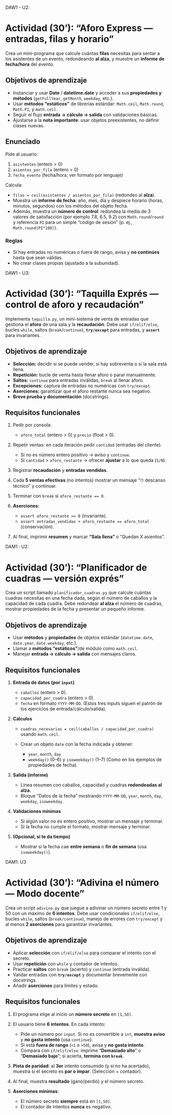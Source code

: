 DAW1 - U2:

# Actividad (30’): “Aforo Express — entradas, filas y horario”

Crea un mini-programa que calcule cuántas **filas** necesitas para sentar a los asistentes de un evento, redondeando **al alza**, y muestre un **informe de fecha/hora** del evento.

## Objetivos de aprendizaje

* Instanciar y usar **Date** / **datetime.date** y acceder a sus **propiedades y métodos** (`getFullYear`, `getMonth`, `weekday`, etc.). 
* Usar **métodos “estáticos”** de librerías estándar: `Math.ceil`, `Math.round`, `Math.PI`, y `math.ceil`. 
* Seguir el flujo **entrada → cálculo → salida** con validaciones básicas. 
* Ajustarse a la **nota importante**: usar objetos preexistentes, no definir clases nuevas. 

## Enunciado

Pide al usuario:

1. `asistentes` (entero > 0)
2. `asientos_por_fila` (entero > 0)
3. `fecha_evento` (fecha/hora; ver formato por lenguaje)

Calcula:

* `filas = ceil(asistentes / asientos_por_fila)` (redondeo al **alza**). 
* Muestra un **informe de fecha**: año, mes, día y despiece horario (horas, minutos, segundos) con los métodos del objeto fecha. 
* Además, muestra un **número de control**: redondea la media de 3 valores de satisfacción (por ejemplo 7.8, 6.5, 9.2) con `Math.round`/`round` y referencia `PI` para un simple “código de sesión” (p. ej., `Math.round(PI*100)`). 

### Reglas

* Si hay entradas no numéricas o fuera de rango, avisa y **no continúes** hasta que sean válidas.
* No crear clases propias (ajustado a la subunidad). 



DAW1 - U3:

# Actividad (30’): “Taquilla Exprés — control de aforo y recaudación”

Implementa `taquilla.py`, un mini-sistema de venta de entradas que gestiona el **aforo** de una sala y la **recaudación**. Debe usar `if/elif/else`, bucles `while`, saltos (`break`/`continue`), **`try/except`** para entradas, y **`assert`** para invariantes. 

## Objetivos de aprendizaje

* **Selección:** decidir si se puede vender, si hay sobreventa o si la sala está llena. 
* **Repetición:** bucle de venta hasta llenar aforo o parar manualmente. 
* **Saltos:** `continue` para entradas inválidas, `break` al llenar aforo. 
* **Excepciones:** captura de entradas no numéricas con `try/except`. 
* **Aserciones:** garantizar que el aforo restante nunca sea negativo. 
* **Breve prueba y documentación** (docstrings). 

## Requisitos funcionales

1. Pedir por consola:

   * `aforo_total` (entero > 0) y `precio` (float > 0).
2. Repetir ventas: en cada iteración pedir `cantidad` (entradas del cliente).

   * Si no es número entero positivo → aviso y `continue`.
   * Si `cantidad` > `aforo_restante` → ofrecer **ajustar** a lo que queda (`S/N`).
3. Registrar **recaudación** y **entradas vendidas**.
4. Cada **5 ventas efectivas** (no intentos) mostrar un mensaje “⏱ descanso técnico” y continuar.
5. Terminar con `break` si `aforo_restante == 0`.
6. **Aserciones:**

   * `assert aforo_restante >= 0` (invariante).
   * `assert entradas_vendidas + aforo_restante == aforo_total` (conservación).
7. Al final, imprimir **resumen** y marcar **“Sala llena”** o “Quedan X asientos”.

DAM1 : U2:

# Actividad (30’): “Planificador de cuadras — versión exprés”

Crea un script llamado `planificador_cuadras.py` que calcule cuántas cuadras necesitas en una fecha dada, según el número de caballos y la capacidad de cada cuadra. Debe redondear **al alza** el número de cuadras, mostrar propiedades de la fecha y presentar un pequeño informe.

## Objetivos de aprendizaje

* Usar **métodos** y **propiedades** de objetos estándar (`datetime.date`, `date.year`, `date.weekday`, etc.). 
* Llamar a **métodos “estáticos”**/de módulo como `math.ceil`. 
* Manejar **entrada → cálculo → salida** con mensajes claros. 

## Requisitos funcionales

1. **Entrada de datos (por `input`)**

   * `caballos` (entero > 0).
   * `capacidad_por_cuadra` (entero > 0).
   * `fecha` en formato `YYYY-MM-DD`.
     (Estos tres inputs siguen el patrón de los ejercicios de entrada/cálculo/salida). 
2. **Cálculos**

   * `cuadras_necesarias = ceil(caballos / capacidad_por_cuadra)` usando `math.ceil`. 
   * Crear un objeto `date` con la fecha indicada y obtener:

     * `year`, `month`, `day`
     * `weekday()` (0–6) y `isoweekday()` (1–7)
       (Como en los ejemplos de propiedades de fecha). 
3. **Salida (informe)**

   * Línea resumen con caballos, capacidad y cuadras **redondeadas al alza**.
   * Bloque “Datos de la fecha” mostrando `YYYY-MM-DD`, `year`, `month`, `day`, `weekday`, `isoweekday`.
4. **Validaciones mínimas**

   * Si algún valor no es entero positivo, mostrar un mensaje y terminar.
   * Si la fecha no cumple el formato, mostrar mensaje y terminar.
5. **(Opcional, si te da tiempo)**

   * Mostrar si la fecha cae **entre semana** o **fin de semana** (usa `isoweekday()`).



DAM1: U3

# Actividad (30’): “Adivina el número — Modo docente”

Crea un script `adivina.py` que juegue a adivinar un número secreto entre 1 y 50 con un máximo de **6 intentos**. Debe usar condicionales `if/elif/else`, bucles `while`, saltos (`break/continue`), manejo de errores con `try/except` y al menos **2 aserciones** para garantizar invariantes. 

## Objetivos de aprendizaje

* Aplicar **selección** con `if/elif/else` para comparar el intento con el secreto. 
* Usar **repetición** con `while` y contador de intentos. 
* Practicar **saltos** con `break` (acierto) y `continue` (entrada inválida). 
* Validar entradas con **`try/except`** y documentar brevemente con docstrings. 
* Añadir **aserciones** para límites y estado. 

## Requisitos funcionales

1. El programa elige al inicio un **número secreto** en `[1,50]`.
2. El usuario tiene **6 intentos**. En cada intento:

   * Pide un número por `input`. Si no es convertible a `int`, **muestra aviso** y **no gasta intento** (usa `continue`). 
   * Si está **fuera de rango** (`<1` o `>50`), avisa y **no gasta intento**.
   * Compara con `if/elif/else`: imprime “**Demasiado alto**” o “**Demasiado bajo**”; si acierta, **termina con `break`**. 
3. **Pista de paridad**: al **3er** intento consumido (y si no ha acertado), muestra si el secreto es **par o impar**. (Selección + contador). 
4. Al final, muestra **resultado** (ganó/perdió) y el número secreto.
5. **Aserciones mínimas**:

   * El número secreto **siempre** está en `[1,50]`.
   * El contador de intentos **nunca** es negativo. 



